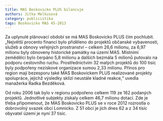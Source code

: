 ```yaml
---
title: MAS Boskovicko PLUS bilancuje
authors: Jitka Melkusová
category: publicistika
tags: Boskovicko MAS 45-2013
---
```


Za uplynulé plánovací období se má MAS Boskovicko PLUS čím pochlubit. „Největší procento financí bylo přiděleno do projektů občanské vybavenosti, služeb a obnovy veřejných prostranství – celkem 26,6 milionu, za 6,97 milionu byly obnoveny historické památky na území MAS. Místními zemědělci bylo čerpáno 5,8 milionu a dalších bezmála 5 milionů putovalo na podporu cestovního ruchu. Prostřednictvím 32 malých projektů do 100 tisíc byly podpořeny neziskové organizace sumou 2,33 milionu. Přínos pro region mají bezesporu také MAS Boskovickem PLUS realizované projekty spolupráce, jejichž výsledky sklízí neustále kladné reakce,“ uvedla manažerka Radka Bezděková.

Od roku 2006 tak bylo v regionu podpořeno celkem 119 ze 162 podaných projektů. Jednotlivé subjekty získaly celkem 46,7 milionu dotací. Zde je třeba připomenout, že MAS Boskovicko PLUS se v roce 2012 rozrostla o dobrovolný svazek obcí Lomnicko. Z 51 obcí je jich dnes 62 a z 34 tisíc obyvatel území je nyní 37 tisíc.
